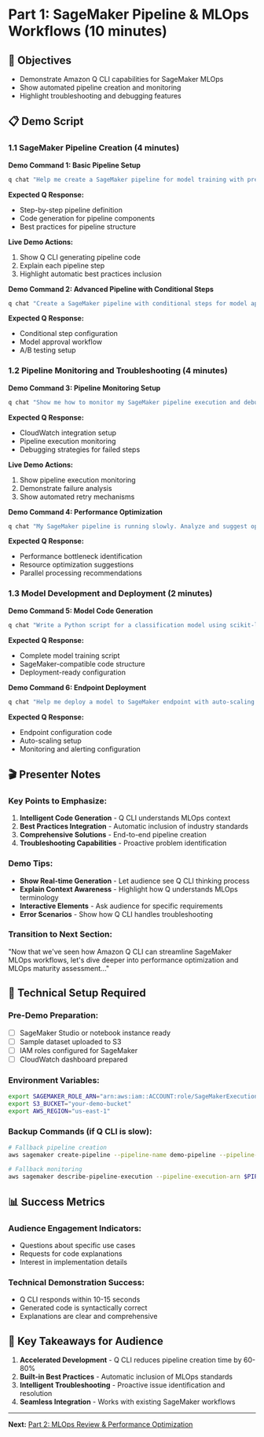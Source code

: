 # Part 1: SageMaker Pipeline & MLOps Workflows (10 minutes)

## 🎯 Objectives
- Demonstrate Amazon Q CLI capabilities for SageMaker MLOps
- Show automated pipeline creation and monitoring
- Highlight troubleshooting and debugging features

## 📋 Demo Script

### 1.1 SageMaker Pipeline Creation (4 minutes)

**Demo Command 1: Basic Pipeline Setup**
```bash
q chat "Help me create a SageMaker pipeline for model training with preprocessing, training, and evaluation steps"
```

**Expected Q Response:**
- Step-by-step pipeline definition
- Code generation for pipeline components
- Best practices for pipeline structure

**Live Demo Actions:**
1. Show Q CLI generating pipeline code
2. Explain each pipeline step
3. Highlight automatic best practices inclusion

**Demo Command 2: Advanced Pipeline with Conditional Steps**
```bash
q chat "Create a SageMaker pipeline with conditional steps for model approval and A/B testing deployment"
```

**Expected Q Response:**
- Conditional step configuration
- Model approval workflow
- A/B testing setup

### 1.2 Pipeline Monitoring and Troubleshooting (4 minutes)

**Demo Command 3: Pipeline Monitoring Setup**
```bash
q chat "Show me how to monitor my SageMaker pipeline execution and debug failed steps"
```

**Expected Q Response:**
- CloudWatch integration setup
- Pipeline execution monitoring
- Debugging strategies for failed steps

**Live Demo Actions:**
1. Show pipeline execution monitoring
2. Demonstrate failure analysis
3. Show automated retry mechanisms

**Demo Command 4: Performance Optimization**
```bash
q chat "My SageMaker pipeline is running slowly. Analyze and suggest optimizations"
```

**Expected Q Response:**
- Performance bottleneck identification
- Resource optimization suggestions
- Parallel processing recommendations

### 1.3 Model Development and Deployment (2 minutes)

**Demo Command 5: Model Code Generation**
```bash
q chat "Write a Python script for a classification model using scikit-learn that can be deployed to SageMaker"
```

**Expected Q Response:**
- Complete model training script
- SageMaker-compatible code structure
- Deployment-ready configuration

**Demo Command 6: Endpoint Deployment**
```bash
q chat "Help me deploy a model to SageMaker endpoint with auto-scaling configuration"
```

**Expected Q Response:**
- Endpoint configuration code
- Auto-scaling setup
- Monitoring and alerting configuration

## 🎬 Presenter Notes

### Key Points to Emphasize:
1. **Intelligent Code Generation** - Q CLI understands MLOps context
2. **Best Practices Integration** - Automatic inclusion of industry standards
3. **Comprehensive Solutions** - End-to-end pipeline creation
4. **Troubleshooting Capabilities** - Proactive problem identification

### Demo Tips:
- **Show Real-time Generation** - Let audience see Q CLI thinking process
- **Explain Context Awareness** - Highlight how Q understands MLOps terminology
- **Interactive Elements** - Ask audience for specific requirements
- **Error Scenarios** - Show how Q CLI handles troubleshooting

### Transition to Next Section:
"Now that we've seen how Amazon Q CLI can streamline SageMaker MLOps workflows, let's dive deeper into performance optimization and MLOps maturity assessment..."

## 🔧 Technical Setup Required

### Pre-Demo Preparation:
- [ ] SageMaker Studio or notebook instance ready
- [ ] Sample dataset uploaded to S3
- [ ] IAM roles configured for SageMaker
- [ ] CloudWatch dashboard prepared

### Environment Variables:
```bash
export SAGEMAKER_ROLE_ARN="arn:aws:iam::ACCOUNT:role/SageMakerExecutionRole"
export S3_BUCKET="your-demo-bucket"
export AWS_REGION="us-east-1"
```

### Backup Commands (if Q CLI is slow):
```bash
# Fallback pipeline creation
aws sagemaker create-pipeline --pipeline-name demo-pipeline --pipeline-definition file://pipeline-definition.json

# Fallback monitoring
aws sagemaker describe-pipeline-execution --pipeline-execution-arn $PIPELINE_EXECUTION_ARN
```

## 📊 Success Metrics

### Audience Engagement Indicators:
- Questions about specific use cases
- Requests for code explanations
- Interest in implementation details

### Technical Demonstration Success:
- Q CLI responds within 10-15 seconds
- Generated code is syntactically correct
- Explanations are clear and comprehensive

## 🎯 Key Takeaways for Audience

1. **Accelerated Development** - Q CLI reduces pipeline creation time by 60-80%
2. **Built-in Best Practices** - Automatic inclusion of MLOps standards
3. **Intelligent Troubleshooting** - Proactive issue identification and resolution
4. **Seamless Integration** - Works with existing SageMaker workflows

---

**Next:** [Part 2: MLOps Review & Performance Optimization](02-performance-optimization.md)